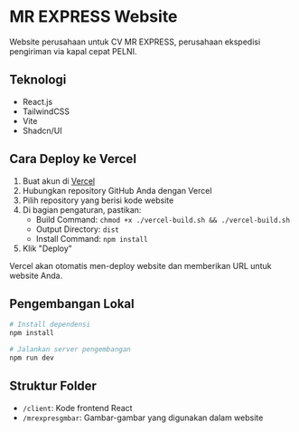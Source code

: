 # MR EXPRESS Website

Website perusahaan untuk CV MR EXPRESS, perusahaan ekspedisi pengiriman via kapal cepat PELNI.

## Teknologi
- React.js
- TailwindCSS
- Vite
- Shadcn/UI

## Cara Deploy ke Vercel

1. Buat akun di [Vercel](https://vercel.com)
2. Hubungkan repository GitHub Anda dengan Vercel
3. Pilih repository yang berisi kode website
4. Di bagian pengaturan, pastikan:
   - Build Command: `chmod +x ./vercel-build.sh && ./vercel-build.sh`
   - Output Directory: `dist`
   - Install Command: `npm install`
5. Klik "Deploy"

Vercel akan otomatis men-deploy website dan memberikan URL untuk website Anda.

## Pengembangan Lokal

```bash
# Install dependensi
npm install

# Jalankan server pengembangan
npm run dev
```

## Struktur Folder
- `/client`: Kode frontend React
- `/mrexpresgmbar`: Gambar-gambar yang digunakan dalam website